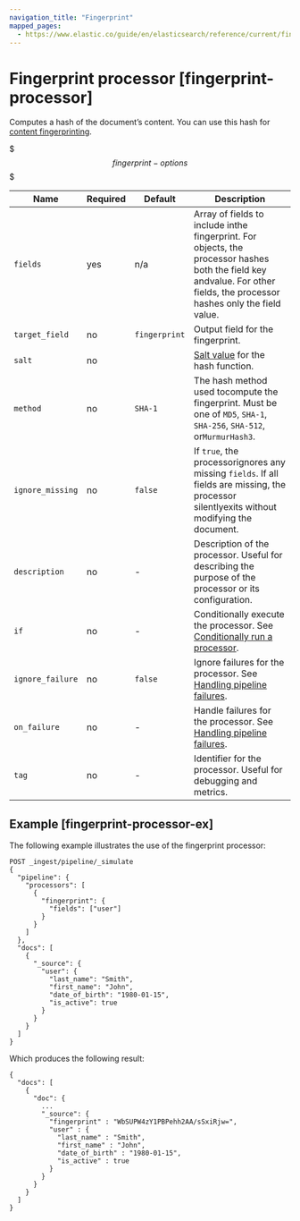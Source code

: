 ```yaml
---
navigation_title: "Fingerprint"
mapped_pages:
  - https://www.elastic.co/guide/en/elasticsearch/reference/current/fingerprint-processor.html
---
```


# Fingerprint processor [fingerprint-processor]


Computes a hash of the document’s content. You can use this hash for [content fingerprinting](https://en.wikipedia.org/wiki/Fingerprint_(computing)).

$$$fingerprint-options$$$

| Name | Required | Default | Description |
| --- | --- | --- | --- |
| `fields` | yes | n/a | Array of fields to include inthe fingerprint. For objects, the processor hashes both the field key andvalue. For other fields, the processor hashes only the field value. |
| `target_field` | no | `fingerprint` | Output field for the fingerprint. |
| `salt` | no | <none> | [Salt value](https://en.wikipedia.org/wiki/Salt_(cryptography)) for the hash function. |
| `method` | no | `SHA-1` | The hash method used tocompute the fingerprint. Must be one of `MD5`, `SHA-1`, `SHA-256`, `SHA-512`, or`MurmurHash3`. |
| `ignore_missing` | no | `false` | If `true`, the processorignores any missing `fields`. If all fields are missing, the processor silentlyexits without modifying the document. |
| `description` | no | - | Description of the processor. Useful for describing the purpose of the processor or its configuration. |
| `if` | no | - | Conditionally execute the processor. See [Conditionally run a processor](docs-content://manage-data/ingest/transform-enrich/ingest-pipelines.md#conditionally-run-processor). |
| `ignore_failure` | no | `false` | Ignore failures for the processor. See [Handling pipeline failures](docs-content://manage-data/ingest/transform-enrich/ingest-pipelines.md#handling-pipeline-failures). |
| `on_failure` | no | - | Handle failures for the processor. See [Handling pipeline failures](docs-content://manage-data/ingest/transform-enrich/ingest-pipelines.md#handling-pipeline-failures). |
| `tag` | no | - | Identifier for the processor. Useful for debugging and metrics. |


## Example [fingerprint-processor-ex]

The following example illustrates the use of the fingerprint processor:

```console
POST _ingest/pipeline/_simulate
{
  "pipeline": {
    "processors": [
      {
        "fingerprint": {
          "fields": ["user"]
        }
      }
    ]
  },
  "docs": [
    {
      "_source": {
        "user": {
          "last_name": "Smith",
          "first_name": "John",
          "date_of_birth": "1980-01-15",
          "is_active": true
        }
      }
    }
  ]
}
```

Which produces the following result:

```console-result
{
  "docs": [
    {
      "doc": {
        ...
        "_source": {
          "fingerprint" : "WbSUPW4zY1PBPehh2AA/sSxiRjw=",
          "user" : {
            "last_name" : "Smith",
            "first_name" : "John",
            "date_of_birth" : "1980-01-15",
            "is_active" : true
          }
        }
      }
    }
  ]
}
```


